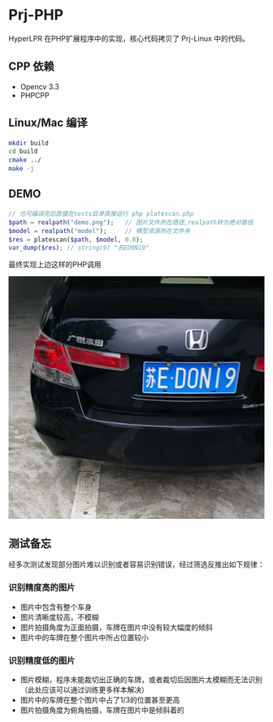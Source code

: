 
# Prj-PHP

HyperLPR 在PHP扩展程序中的实现，核心代码拷贝了 Prj-Linux 中的代码。

## CPP 依赖

+ Opencv 3.3
+ PHPCPP

## Linux/Mac 编译

```bash
mkdir build
cd build
cmake ../
make -j
```

## DEMO

```php
// 也可编译完后直接在tests目录直接运行 php platescan.php
$path = realpath("demo.png");   // 图片文件所在路径,realpath转为绝对路径
$model = realpath("model");     // 模型资源所在文件夹
$res = platescan($path, $model, 0.8);
var_dump($res); // string(9) "苏ED0N19"

```

最终实现上边这样的PHP调用

![image](./tests/demo.png)

## 测试备忘

经多次测试发现部分图片难以识别或者容易识别错误，经过筛选反推出如下规律：

### 识别精度高的图片

+ 图片中包含有整个车身
+ 图片清晰度较高，不模糊
+ 图片拍摄角度为正面拍摄，车牌在图片中没有较大幅度的倾斜
+ 图片中的车牌在整个图片中所占位置较小

### 识别精度低的图片

+ 图片模糊，程序未能裁切出正确的车牌，或者裁切后因图片太模糊而无法识别（此处应该可以通过训练更多样本解决）
+ 图片中的车牌在整个图片中占了1/3的位置甚至更高
+ 图片拍摄角度为俯角拍摄，车牌在图片中是倾斜着的
